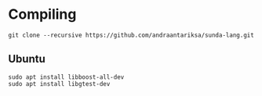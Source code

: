 # Compiling

```
git clone --recursive https://github.com/andraantariksa/sunda-lang.git
```

## Ubuntu

```
sudo apt install libboost-all-dev
sudo apt install libgtest-dev
```
